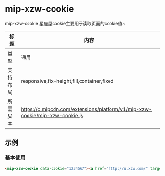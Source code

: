 # mip-xzw-cookie
mip-xzw-cookie 星座屋cookie主要用于读取页面的cookie值~

标题|内容
----|----
类型|通用
支持布局|responsive,fix-height,fill,container,fixed
所需脚本|https://c.mipcdn.com/extensions/platform/v1/mip-xzw-cookie/mip-xzw-cookie.js

## 示例

### 基本使用
```html 页面之间引入以下标签并引用所需脚本即可~data-cookie为要获取的cookie名称,username为替换cookie内容的标签
<mip-xzw-cookie data-cookie="1234567"><a href="http://u.xzw.com/" target="_blank" class="username">登录</a></mip-xzw-cookie>